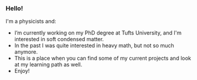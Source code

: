 ### Hello!

I'm a physicists and:

- I’m currently working on my PhD degree at Tufts University, and I'm interested in soft condensed matter.
- In the past I was quite interested in heavy math, but not so much anymore.
- This is a place when you can find some of my current projects and look at my learning path as well.
- Enjoy!


<!--
**emmanuellfc/emmanuellfc** is a ✨ _special_ ✨ repository because its `README.md` (this file) appears on your GitHub profile.

Here are some ideas to get you started:

- 🔭 I’m currently working on ...
- 🌱 I’m currently learning ...
- 👯 I’m looking to collaborate on ...
- 🤔 I’m looking for help with ...
- 💬 Ask me about ...
- 📫 How to reach me: ...
- 😄 Pronouns: ...
- ⚡ Fun fact: ...
-->
